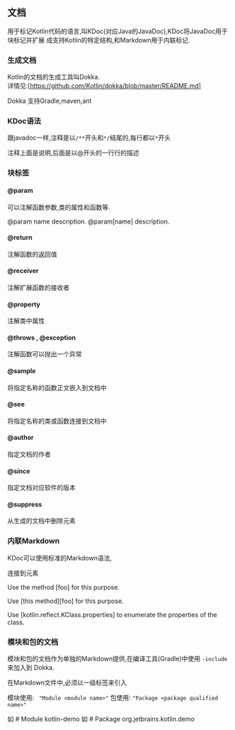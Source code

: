 ## 文档
用于标记Kotlin代码的语言,叫KDoc(对应Java的JavaDoc),KDoc将JavaDoc用于块标记并扩展
成支持Kotlin的特定结构,和Markdown用于内联标记.

### 生成文档
Kotlin的文档的生成工具叫Dokka.   
详情见:[https://github.com/Kotlin/dokka/blob/master/README.md]

Dokka 支持Gradle,maven,ant


### KDoc语法
跟javadoc一样,注释是以`/**`开头和`*/`结尾的,每行都以`*`开头

注释上面是说明,后面是以@开头的一行行的描述

### 块标签

#### @param <name>
可以注解函数参数,类的属性和函数等.

@param name description.
@param[name] description.


#### @return
注解函数的返回值

#### @receiver
注解扩展函数的接收者

#### @property <name>
注解类中属性

#### @throws <class>, @exception <class>
注解函数可以抛出一个异常

#### @sample <identifier>
将指定名称的函数正文嵌入到文档中

#### @see <identifier>
将指定名称的类或函数连接到文档中

#### @author
指定文档的作者

#### @since
指定文档对应软件的版本

#### @suppress
从生成的文档中删除元素

### 内联Markdown
KDoc可以使用标准的Markdown语法,

连接到元素

Use the method [foo] for this purpose.

Use [this method][foo] for this purpose.

Use [kotlin.reflect.KClass.properties] to enumerate the properties of the class.

### 模块和包的文档
模块和包的文档作为单独的Markdown提供,在编译工具(Gradle)中使用 `-include`来加入到
Dokka.

在Markdown文件中,必须以一级标签来引入

模块使用: ` "Module <module name>"`
包使用: `"Package <package qualified name>" `

如 # Module kotlin-demo
如 # Package org.jetbrains.kotlin.demo





